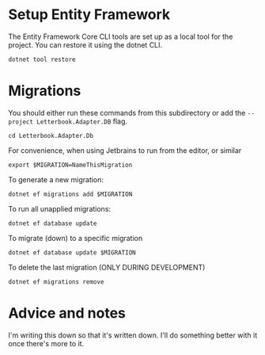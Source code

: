 ﻿# Setup Entity Framework

The Entity Framework Core CLI tools are set up as a local tool for the project. You can restore it using the dotnet CLI.

```shell
dotnet tool restore
```

# Migrations

You should either run these commands from this subdirectory or add the `--project Letterbook.Adapter.DB` flag.

```shell
cd Letterbook.Adapter.Db
```

For convenience, when using Jetbrains to run from the editor, or similar
```shell
export $MIGRATION=NameThisMigration
```

To generate a new migration:
```shell
dotnet ef migrations add $MIGRATION
```

To run all unapplied migrations:
```shell
dotnet ef database update
```

To migrate (down) to a specific migration
```shell
dotnet ef database update $MIGRATION
```

To delete the last migration (ONLY DURING DEVELOPMENT)
```shell
dotnet ef migrations remove
```

# Advice and notes

I'm writing this down so that it's written down. I'll do something better with it once there's more to it.

